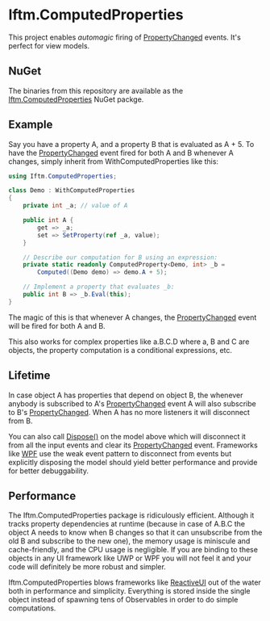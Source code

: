 # Iftm.ComputedProperties

This project enables _automagic_ firing of [PropertyChanged][1] events. It's perfect for view models.

## NuGet

The binaries from this repository are available as the [Iftm.ComputedProperties][5] NuGet packge.

## Example

Say you have a property A, and a property B that is evaluated as A + 5. To have the [PropertyChanged][1] event fired for both A and B whenever A changes, simply inherit from WithComputedProperties like this:

```C#
using Iftm.ComputedProperties;

class Demo : WithComputedProperties
{
    private int _a; // value of A

    public int A {
        get => _a;
        set => SetProperty(ref _a, value); 
    }

    // Describe our computation for B using an expression:
    private static readonly ComputedProperty<Demo, int> _b =
        Computed((Demo demo) => demo.A + 5);

    // Implement a property that evaluates _b:
    public int B => _b.Eval(this);
}
```
The magic of this is that whenever A changes, the [PropertyChanged][1] event will be fired for both A and B.

This also works for complex properties like a.B.C.D where a, B and C are objects, the property computation is a conditional expressions, etc.

## Lifetime

In case object A has properties that depend on object B, the whenever anybody is subscribed to A's [PropertyChanged][1] event A will also subscribe to B's [PropertyChanged][1]. When A has no more listeners it will disconnect from B.

You can also call [Dispose()][3] on the model above which will disconnect it from all the input events and clear its [PropertyChanged][1] event. Frameworks like [WPF][4] use the weak event pattern to disconnect from events but explicitly disposing the model should yield better performance and provide for better debuggability.

## Performance

The Iftm.ComputedProperties package is ridiculously efficient. Although it tracks property dependencies at runtime (because in case of A.B.C the object A needs to know when B changes so that it can unsubscribe from the old B and subscribe to the new one), the memory usage is miniscule and cache-friendly, and the CPU usage is negligible. If you are binding to these objects in any UI framework like UWP or WPF you will not feel it and your code will definitely be more robust and simpler.

Iftm.ComputedProperties blows frameworks like [ReactiveUI][2] out of the water both in performance and simplicity. Everything is stored inside the single object instead of spawning tens of Observables in order to do simple computations.

[1]: https://docs.microsoft.com/en-us/dotnet/api/system.componentmodel.inotifypropertychanged.propertychanged?view=netframework-4.8

[2]: https://reactiveui.net

[3]: https://docs.microsoft.com/en-us/dotnet/api/system.idisposable.dispose?view=netframework-4.8#System_IDisposable_Dispose

[4]: https://github.com/dotnet/wpf

[5]: https://www.nuget.org/packages/Iftm.ComputedProperties/